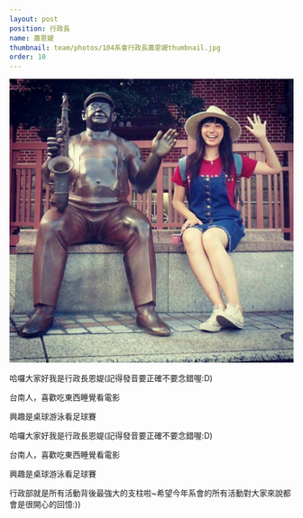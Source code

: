 ```yaml
---
layout: post
position: 行政長
name: 蕭恩媞
thumbnail: team/photos/104系會行政長蕭恩媞thumbnail.jpg
order: 10
---
```

![104系會行政長蕭恩媞](photos/104系會行政長蕭恩媞full.jpg)

哈囉大家好我是行政長恩媞(記得發音要正確不要念錯喔:D)

台南人，喜歡吃東西睡覺看電影

興趣是桌球游泳看足球賽

哈囉大家好我是行政長恩媞(記得發音要正確不要念錯喔:D)

台南人，喜歡吃東西睡覺看電影

興趣是桌球游泳看足球賽

行政部就是所有活動背後最強大的支柱啦~希望今年系會的所有活動對大家來說都會是很開心的回憶:))
